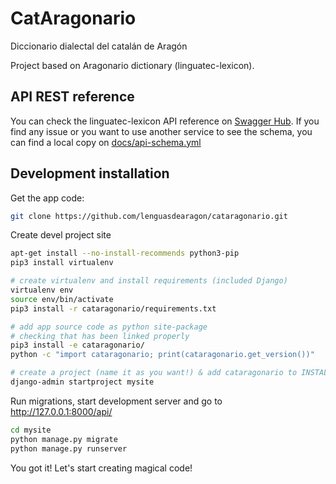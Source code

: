 # CatAragonario
Diccionario dialectal del catalán de Aragón

Project based on Aragonario dictionary (linguatec-lexicon).

## API REST reference
You can check the linguatec-lexicon API reference on [Swagger Hub](https://app.swaggerhub.com/apis-docs/ribaguifi/linguatec-lexicon). If you find any issue or you want to use another service to see the schema, you can find a local copy on [docs/api-schema.yml](docs/api-schema.yml)

## Development installation

Get the app code:
```bash
git clone https://github.com/lenguasdearagon/cataragonario.git
```

Create devel project site
```bash
apt-get install --no-install-recommends python3-pip
pip3 install virtualenv

# create virtualenv and install requirements (included Django)
virtualenv env
source env/bin/activate
pip3 install -r cataragonario/requirements.txt

# add app source code as python site-package
# checking that has been linked properly
pip3 install -e cataragonario/
python -c "import cataragonario; print(cataragonario.get_version())"

# create a project (name it as you want!) & add cataragonario to INSTALLED_APPS
django-admin startproject mysite
```

Run migrations, start development server and go to http://127.0.0.1:8000/api/
```bash
cd mysite
python manage.py migrate
python manage.py runserver
```

You got it! Let's start creating magical code!
